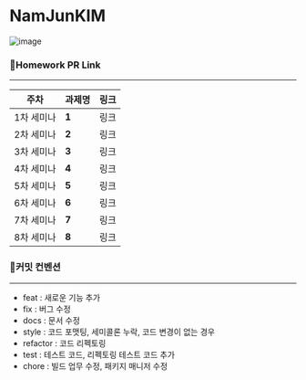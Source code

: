 # NamJunKIM

![image](https://user-images.githubusercontent.com/69416561/192344870-6e21cfcd-f746-4bf1-ac8e-e4ae8c09c349.png)


### 🔗Homework PR Link 
--------------------
|주차|과제명|링크|
|------|---|---:|
|1차 세미나|**1**|링크|
|2차 세미나|**2**|링크|
|3차 세미나|**3**|링크|
|4차 세미나|**4**|링크|
|5차 세미나|**5**|링크|
|6차 세미나|**6**|링크|
|7차 세미나|**7**|링크|
|8차 세미나|**8**|링크|

### 🔨커밋 컨벤션
-------------
- feat : 새로운 기능 추가
- fix : 버그 수정
- docs : 문서 수정
- style : 코드 포맷팅, 세미콜론 누락, 코드 변경이 없는 경우
- refactor : 코드 리펙토링
- test : 테스트 코드, 리펙토링 테스트 코드 추가
- chore : 빌드 업무 수정, 패키지 매니저 수정
